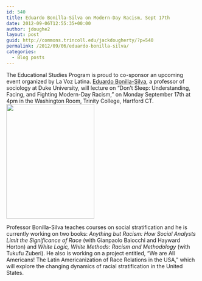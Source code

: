 ```yaml
---
id: 540
title: Eduardo Bonilla-Silva on Modern-Day Racism, Sept 17th
date: 2012-09-06T12:55:35+00:00
author: jdoughe2
layout: post
guid: http://commons.trincoll.edu/jackdougherty/?p=540
permalink: /2012/09/06/eduardo-bonilla-silva/
categories:
  - Blog posts
---
```

The Educational Studies Program is proud to co-sponsor an upcoming event organized by La Voz Latina. <a title="Bonilla Silva website" href="http://fds.duke.edu/db/Provost/clacs/silva" target="_blank">Eduardo Bonilla-Silva</a>, a professor of sociology at Duke University, will lecture on &#8220;Don&#8217;t Sleep: Understanding, Facing, and Fighting Modern-Day Racism,&#8221; on Monday September 17th at 4pm in the Washington Room, Trinity College, Hartford CT. [<img class="alignright size-medium wp-image-543" src="http://commons.trincoll.edu/jackdougherty/files/2012/09/EduardoBonillaSilva-231x300.jpg" alt="" width="231" height="300" />](http://localhost/wordpress/wp-content/uploads/2012/09/EduardoBonillaSilva.jpg)

Professor Bonilla-Silva teaches courses on social stratification and he is currently working on two books: _Anything but Racism: How Social Analysts Limit the Significance of Race_ (with Gianpaolo Baiocchi and Hayward Horton) and _White Logic, White Methods: Racism and Methodology_ (with Tukufu Zuberi). He also is working on a project entitled, &#8220;We are All Americans! The Latin Americanization of Race Relations in the USA,&#8221; which will explore the changing dynamics of racial stratification in the United States.